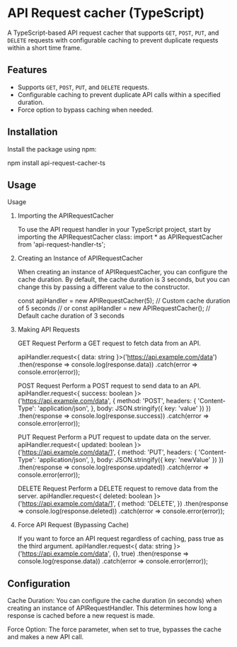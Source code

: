 # API Request cacher (TypeScript)

A TypeScript-based API request cacher that supports `GET`, `POST`, `PUT`, and `DELETE` requests with configurable caching to prevent duplicate requests within a short time frame.

## Features

- Supports `GET`, `POST`, `PUT`, and `DELETE` requests.
- Configurable caching to prevent duplicate API calls within a specified duration.
- Force option to bypass caching when needed.

## Installation

Install the package using npm:

npm install api-request-cacher-ts

## Usage

Usage

1. Importing the APIRequestCacher

   To use the API request handler in your TypeScript project, start by importing the APIRequestCacher class:
   import \* as APIRequestCacher from 'api-request-handler-ts';

2. Creating an Instance of APIRequestCacher

   When creating an instance of APIRequestCacher, you can configure the cache duration. By default, the cache duration is 3 seconds, but you can change this by passing a different value to the constructor.

   const apiHandler = new APIRequestCacher(5); // Custom cache duration of 5 seconds
   // or
   const apiHandler = new APIRequestCacher(); // Default cache duration of 3 seconds

3. Making API Requests

   GET Request
   Perform a GET request to fetch data from an API.

   apiHandler.request<{ data: string }>('https://api.example.com/data')
   .then(response => console.log(response.data))
   .catch(error => console.error(error));

   POST Request
   Perform a POST request to send data to an API.
   apiHandler.request<{ success: boolean }>('https://api.example.com/data', {
   method: 'POST',
   headers: {
   'Content-Type': 'application/json',
   },
   body: JSON.stringify({ key: 'value' })
   })
   .then(response => console.log(response.success))
   .catch(error => console.error(error));

   PUT Request
   Perform a PUT request to update data on the server.
   apiHandler.request<{ updated: boolean }>('https://api.example.com/data/1', {
   method: 'PUT',
   headers: {
   'Content-Type': 'application/json',
   },
   body: JSON.stringify({ key: 'newValue' })
   })
   .then(response => console.log(response.updated))
   .catch(error => console.error(error));

   DELETE Request
   Perform a DELETE request to remove data from the server.
   apiHandler.request<{ deleted: boolean }>('https://api.example.com/data/1', {
   method: 'DELETE',
   })
   .then(response => console.log(response.deleted))
   .catch(error => console.error(error));

4. Force API Request (Bypassing Cache)

   If you want to force an API request regardless of caching, pass true as the third argument.
   apiHandler.request<{ data: string }>('https://api.example.com/data', {}, true)
   .then(response => console.log(response.data))
   .catch(error => console.error(error));

## Configuration

Cache Duration: You can configure the cache duration (in seconds) when creating an instance of APIRequestHandler. This determines how long a response is cached before a new request is made.

Force Option: The force parameter, when set to true, bypasses the cache and makes a new API call.
